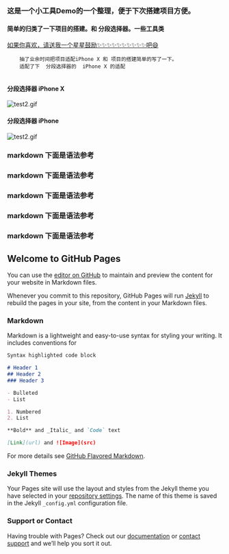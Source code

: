 
###  这是一个小工具Demo的一个整理，便于下次搭建项目方便。

#### 简单的归类了一下项目的搭建。和 分段选择器。一些工具类

[如果你喜欢，请送我一个星星鼓励✨✨✨✨✨✨✨✨✨✨吧😄](https://github.com/cgmsuccess/CGM_SmallTool)


```
    抽了业余时间把项目适配iPhone X 和 项目的搭建简单的写了一下。
    适配了下  分段选择器的  iPhone X 的适配
    
```


#### 分段选择器 iPhone X

![test2.gif](https://upload-images.jianshu.io/upload_images/2018474-95e2bb1df19a05c7.gif?imageMogr2/auto-orient/strip)


#### 分段选择器 iPhone
![test2.gif](https://upload-images.jianshu.io/upload_images/2018474-bbb094f32c6bf00f.gif?imageMogr2/auto-orient/strip)





### markdown 下面是语法参考
### markdown 下面是语法参考
### markdown 下面是语法参考
### markdown 下面是语法参考
### markdown 下面是语法参考




## Welcome to GitHub Pages

You can use the [editor on GitHub](https://github.com/cgmsuccess/CGM_SmallTool/edit/master/README.md) to maintain and preview the content for your website in Markdown files.

Whenever you commit to this repository, GitHub Pages will run [Jekyll](https://jekyllrb.com/) to rebuild the pages in your site, from the content in your Markdown files.

### Markdown

Markdown is a lightweight and easy-to-use syntax for styling your writing. It includes conventions for

```markdown
Syntax highlighted code block

# Header 1
## Header 2
### Header 3

- Bulleted
- List

1. Numbered
2. List

**Bold** and _Italic_ and `Code` text

[Link](url) and ![Image](src)
```

For more details see [GitHub Flavored Markdown](https://guides.github.com/features/mastering-markdown/).

### Jekyll Themes

Your Pages site will use the layout and styles from the Jekyll theme you have selected in your [repository settings](https://github.com/cgmsuccess/CGM_SmallTool/settings). The name of this theme is saved in the Jekyll `_config.yml` configuration file.

### Support or Contact

Having trouble with Pages? Check out our [documentation](https://help.github.com/categories/github-pages-basics/) or [contact support](https://github.com/contact) and we’ll help you sort it out.
